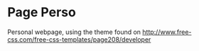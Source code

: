 # Page Perso

Personal webpage, using the theme found on http://www.free-css.com/free-css-templates/page208/developer

